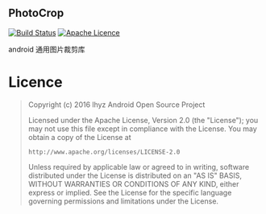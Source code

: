 ## PhotoCrop

[![Build Status](https://travis-ci.org/wylhyz/PhotoCrop.svg?branch=master)](https://travis-ci.org/wylhyz/PhotoCrop)
[![Apache Licence](https://img.shields.io/hexpm/l/plug.svg?maxAge=2592000)](http://www.apache.org/licenses/LICENSE-2.0.html)

android 通用图片裁剪库


# Licence

> Copyright (c) 2016 lhyz Android Open Source Project
>
> Licensed under the Apache License, Version 2.0 (the "License");
> you may not use this file except in compliance with the License.
> You may obtain a copy of the License at
>
>     http://www.apache.org/licenses/LICENSE-2.0
>
> Unless required by applicable law or agreed to in writing, software
> distributed under the License is distributed on an "AS IS" BASIS,
> WITHOUT WARRANTIES OR CONDITIONS OF ANY KIND, either express or implied.
> See the License for the specific language governing permissions and
> limitations under the License.